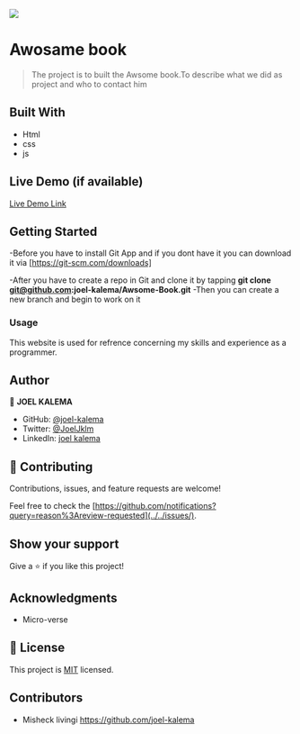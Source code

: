 ![](https://img.shields.io/badge/Microverse-blueviolet)

# Awosame book

> The project is to built the Awsome book.To describe what we did as project and who to contact him

## Built With

- Html
- css
- js

## Live Demo (if available)

[Live Demo Link](https://joel-kalema.github.io/Awsome-Book/)

## Getting Started

-Before you have to install Git App and if you dont have it you can download it via [https://git-scm.com/downloads]

-After you have to create a repo in Git and clone it
by tapping **git clone git@github.com:joel-kalema/Awsome-Book.git**
-Then you can create a new branch and begin to work on it

### Usage

This website is used for refrence concerning my skills and experience as a programmer.

## Author

👤 **JOEL KALEMA**

- GitHub: [@joel-kalema](https://github.com/joel-kalema)
- Twitter: [@JoelJklm](https://www.linkedin.com/in/joel-kalema-30518a230/)
- LinkedIn: [joel kalema](https://twitter.com/JoelJklm)

## 🤝 Contributing

Contributions, issues, and feature requests are welcome!

Feel free to check the [https://github.com/notifications?query=reason%3Areview-requested](../../issues/).

## Show your support

Give a ⭐️ if you like this project!

## Acknowledgments

- Micro-verse

## 📝 License

This project is [MIT](./MIT.md) licensed.

## Contributors

- Misheck livingi https://github.com/joel-kalema
